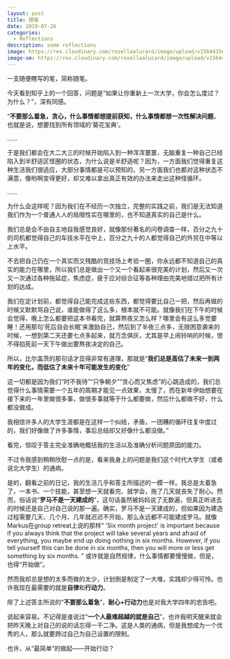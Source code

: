 ```yaml
---
layout: post
title: 随笔
date: 2019-07-26
categories:
  - Reflections
description: some reflections
image: https://res.cloudinary.com/rosellaalucard/image/upload/v1564435686/R0001699_pvpark.jpg
image-sm: https://res.cloudinary.com/rosellaalucard/image/upload/v1564435686/R0001699_pvpark.jpg
---
```


一支随便瞎写的笔，简称随笔。

今天看到知乎上的一个回答，问题是“如果让你重新上一次大学，你会怎么度过？为什么？”，深有同感。

“**不要那么着急，贪心，什么事情都想提前获知，什么事情都想一次性解决问题**，也就是说，想要找到所有领域的‘葵花宝典’。

……

于是我们都会在大二大三的时候开始陷入到一种浑浑噩噩，无脑重复一种自己已经陷入到半舒适区怪圈的状态，为什么说是半舒适呢？因为，一方面我们觉得重复这种生活我们很适应，大部分事情都是可以预知的，另一方面我们也都对这种状态不满意，像哟啊变得更好，却又难以拿出真正有效的办法来走出这种怪循环。

……

为什么会这样呢？因为我们在不经历一次独立，完整的实践之前，我们是无法知道我们作为一个普通人人的局限性实在哪里的，也不知道真实的自己是什么。

我们总是会不由自主地自我感觉良好，就像那份著名的问卷调查一样，百分之九十的司机都觉得自己的车技水平在中上，百分之九十的人都觉得自己的外贸在中等以上水平。

不去把自己仍在一个真实而又残酷的竞技场上考验一圈，你永远都不知道自己的真实的能力在哪里，所以我们总是做出一个又一个看起来很完美的计划，然后又一次又一次通过各种拖延症，焦虑症，疲于应对综合征等各种理由完美地错过把所有计划的达成。

我们在定计划前，都觉得自己能完成这些东西，都觉得要比自己一把，然后再做的时候又默默骂自己说，谁能做得了这么多，根本就不可能。就像我们在下午的时候会觉得，晚上怎么都要把这本书看完，就算熬夜又怎么样？哪里会有这么多觉要睡！还用那句‘死后自会长眠’来激励自己，然后到了半夜三点多，无限困意袭来的时候，一想到第二天还要七点多起来，就万念俱灰，尤其是早上闹铃响的时候，恨不得掐死前一天下午做出要熬夜决定的自己。

所以，比尔盖茨的那句话才显得非常有道理，那就是“**我们总是高估了未来一到两年的变化，而低估了未来十年可能发生的变化**”

这一切都是因为我们“时不我待”“只争朝夕”“贪心而又焦虑”的心跳造成的，我们总觉得什么事情需要一个五年的周期才能见一点效果，太慢了，而在新年伊始想要在接下来的一年里做很多事，做很多事就等于什么都要做，然后什么都做不好，什么都没做成。

我相信许多人的大学生涯都是在这样一个纠结，矛盾，一团糟的循环往复中度过的，我们好像做了许多事情，事后总结却又好像什么都没做。”

看完，惊叹于答主完全准确地概括我的生活以及准确分析问题原因的能力。

不过令我感到稍稍欣慰一点的是，看来我身上的问题是我们这个时代大学生（或者说北大学生）的通病。

是的，翻看之前的日记，我的生活几乎和答主所描述的一模一样。我总是太着急了，一本书、一个技能，甚至想一天就看完、就学会，拖了几天就丧失了耐心。然而，俗话说“**罗马不是一天建成的**”，这句话虽然被妈妈说了无数遍，但真正听进去的时候还是自己对自己说的那一遍。确实，罗马不是一天建成的，但如果因为建造过程需要几天、几个月、几年就迟迟不开始，那么永远都不可能建成罗马。就像Markus在group retreat上说的那样“ 'Six month project' is important because if you always think that the project will take several years and afraid of everything, you maybe end up doing nothing in six months. However, if you tell yourself this can be done in six months, then you will more or less get something by six months. ” 或许就是自然规律，什么事情都要慢慢做，但是，也得“开始做”。

然而我却总是想的太多而做的太少，计划倒是制定了一大堆，实践却少得可怜。也许我现在最需要的就是**自律**和**行动力**。

除了上述答主所说的“**不要那么着急**”，**耐心+行动力**也是对我大学四年的忠告吧。

说起来容易。不记得是谁说过“**一个人最难超越的就是自己**”，也许我明天醒来就会把昨天晚上对自己的说的话忘得一干二净。这是人类的通病，但是我想成为一个优秀的人，那么就要跨过自己为自己设置的限制。

也许，从“最简单”的做起——开始行动？